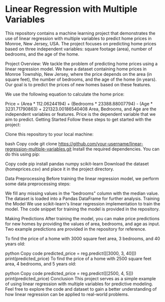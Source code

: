 <h1>Linear Regression with Multiple Variables</h1>

<p>
This repository contains a machine learning project that demonstrates the use of linear regression with multiple variables to predict home prices in Monroe, New Jersey, USA. The project focuses on predicting home prices based on three independent variables: square footage (area), number of bedrooms, and the age of the home.
</p>





Project Overview:
We tackle the problem of predicting home prices using a linear regression model. We have a dataset containing home prices in Monroe Township, New Jersey, where the price depends on the area (in square feet), the number of bedrooms, and the age of the home (in years). Our goal is to predict the prices of new homes based on these features.

We use the following equation to calculate the home price:


Price = (Area * 112.06244194) + (Bedrooms * 23388.88007794) - (Age * 3231.71790863) + 221323.00186540408
Area, Bedrooms, and Age are the independent variables or features.
Price is the dependent variable that we aim to predict.
Getting Started
Follow these steps to get started with the project:

Clone this repository to your local machine:

bash
Copy code
git clone https://github.com/your-username/linear-regression-multiple-variables.git
Install the required dependencies. You can do this using pip:

Copy code
pip install pandas numpy scikit-learn
Download the dataset (homeprices.csv) and place it in the project directory.

Data Preprocessing
Before training the linear regression model, we perform some data preprocessing steps:

We fill any missing values in the "bedrooms" column with the median value.
The dataset is loaded into a Pandas DataFrame for further analysis.
Training the Model
We use scikit-learn's linear regression implementation to train the model. The code snippet for training the model is provided in the repository.

Making Predictions
After training the model, you can make price predictions for new homes by providing the values of area, bedrooms, and age as input. Two example predictions are provided in the repository for reference.

To find the price of a home with 3000 square feet area, 3 bedrooms, and 40 years old:

python
Copy code
predicted_price = reg.predict([[3000, 3, 40]])
print(predicted_price)
To find the price of a home with 2500 square feet area, 4 bedrooms, and 5 years old:

python
Copy code
predicted_price = reg.predict([[2500, 4, 5]])
print(predicted_price)
Conclusion
This project serves as a simple example of using linear regression with multiple variables for predictive modeling. Feel free to explore the code and dataset to gain a better understanding of how linear regression can be applied to real-world problems. 
